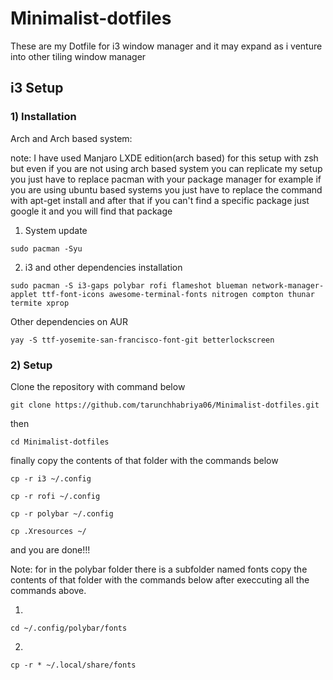 # Minimalist-dotfiles
These are my Dotfile for i3 window manager and it may expand as i venture into other tiling window manager 

## i3 Setup

### 1) Installation 

Arch and Arch based system:

note: I have used Manjaro LXDE edition(arch based) for this setup with zsh but even if you are not using arch based system you can replicate my setup you just have to replace pacman with your package manager for example if you are using ubuntu based systems you just have to replace the command with apt-get install and after that if you can't find a specific package just google it and you  will find that package

1) System update
```
sudo pacman -Syu 
```
2) i3 and other dependencies installation 
```
sudo pacman -S i3-gaps polybar rofi flameshot blueman network-manager-applet ttf-font-icons awesome-terminal-fonts nitrogen compton thunar termite xprop
```
Other dependencies on AUR 
```
yay -S ttf-yosemite-san-francisco-font-git betterlockscreen 
```
### 2) Setup 

Clone the repository with command below 
```
git clone https://github.com/tarunchhabriya06/Minimalist-dotfiles.git
```
then 
```
cd Minimalist-dotfiles
```
finally copy the contents of that folder with the commands below 
```
cp -r i3 ~/.config
```
```
cp -r rofi ~/.config
```
```
cp -r polybar ~/.config
```
```
cp .Xresources ~/
```
and you are done!!!


Note: for in the polybar folder there is a subfolder named fonts copy the contents of that folder with the commands below after execcuting all the commands above.

1)
```
cd ~/.config/polybar/fonts
```

2)
```
cp -r * ~/.local/share/fonts
```

